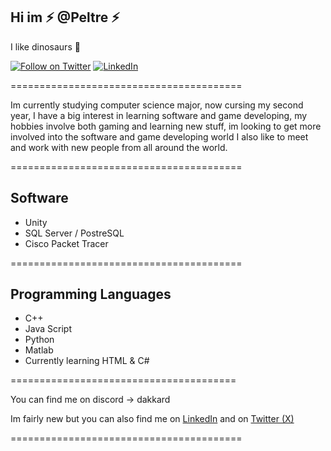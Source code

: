 ## Hi  im ⚡ **@Peltre** ⚡
I like dinosaurs 🦖

[![Follow on Twitter](https://img.shields.io/badge/Follow-Twitter-1DA1F2.svg)](https://twitter.com/PeltreJs)
[![LinkedIn](https://img.shields.io/badge/Follow-LinkedIn-9147FF.svg)](https://www.linkedin.com/in/pedro-sotelo-arce-838760297/)

========================================

Im currently studying computer science major, now cursing my second year, I have a big interest in learning software and game developing,
my hobbies involve both gaming and learning new stuff, im looking to get more involved into the software and game developing world
I also like to meet and work with new people from all around the world. 

========================================

## Software

- Unity
- SQL Server / PostreSQL
- Cisco Packet Tracer 

========================================

## Programming Languages

- C++
- Java Script
- Python
- Matlab
- Currently learning HTML & C#
  
=======================================

You can find me on discord -> dakkard

Im fairly new but you can also find me on [LinkedIn](https://www.linkedin.com/in/pedro-sotelo-arce-838760297/) and on [Twitter (X)](https://twitter.com/PeltreJs)

========================================



